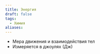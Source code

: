 ```yaml
---
title: Энергия
draft: false
tags:
  - Химия
aliases:
---
```

- Мера движения и взаимодействия тел
- Измеряется в джоулях (Дж)